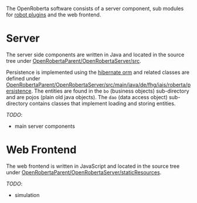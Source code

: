 The OpenRoberta software consists of a server component, sub modules for [robot plugins](https://github.com/OpenRoberta/robertalab/wiki/Plugin-Structure-for-Robots) and the web frontend.

# Server
The server side components are written in Java and located in the source tree under [OpenRobertaParent/OpenRobertaServer/src](https://github.com/OpenRoberta/robertalab/tree/develop/OpenRobertaParent/OpenRobertaServer/src).

Persistence is implemented using the [hibernate orm](http://hibernate.org/orm/) and related classes are defined under [OpenRobertaParent/OpenRobertaServer/src/main/java/de/fhg/iais/roberta/persistence](https://github.com/OpenRoberta/robertalab/tree/develop/OpenRobertaParent/OpenRobertaServer/src/main/java/de/fhg/iais/roberta/persistence). The entities are found in the `bo` (business objects) sub-directory and are pojos (plain old java objects). The `dao` (data access object) sub-directory contains classes that implement loading and storing entities.

_TODO_:
* main server components

# Web Frontend
The web frontend is written in JavaScript and located in the source tree under [OpenRobertaParent/OpenRobertaServer/staticResources](https://github.com/OpenRoberta/robertalab/tree/develop/OpenRobertaParent/OpenRobertaServer/staticResources).

_TODO_:
* simulation
